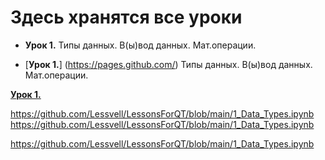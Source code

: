 # Здесь хранятся все уроки

- __Урок 1.__ Типы данных. В(ы)вод данных. Мат.операции.


- [__Урок 1.__] (https://pages.github.com/) Типы данных. В(ы)вод данных. Мат.операции.

[__Урок 1.__](https://github.com/DSFBL/1_python_public/blob/main/lesson_1/1_intro.ipynb)

 https://github.com/Lessvell/LessonsForQT/blob/main/1_Data_Types.ipynb
 https://github.com/Lessvell/LessonsForQT/blob/main/1_Data_Types.ipynb
 
 
 https://github.com/Lessvell/LessonsForQT/blob/main/1_Data_Types.ipynb
